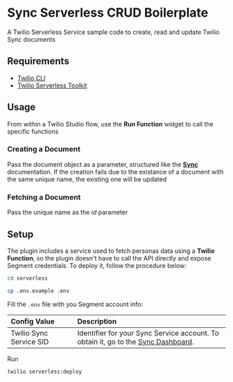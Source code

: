 # Sync Serverless CRUD Boilerplate

A Twilio Serverless Service sample code to create, read and update Twilio Sync documents

## Requirements

* [Twilio CLI](https://www.twilio.com/docs/twilio-cli/quickstart)
* [Twilio Serverless Toolkit](https://www.twilio.com/docs/labs/serverless-toolkit)

## Usage

From within a Twilio Studio flow, use the **Run Function** widget to call the specific functions

### Creating a Document

Pass the document object as a parameter, structured like the **[Sync](https://www.twilio.com/docs/sync/api/document-resource?code-sample=code-retrieve-all-documents-using-the-rest-api&code-language=Node.js&code-sdk-version=3.x#create-a-document-resource)** documentation. If the creation fails due to the existance of a document with the same unique name, the existing one will be updated 

### Fetching a Document

Pass the unique name as the *id* parameter

## Setup


The plugin includes a service used to fetch personas data using a **Twilio Function**, so the plugin doesn't have to call the API directly and expose Segment credentials. To deploy it, follow the procedure below:

```bash
cd serverless
```

```bash
cp .env.example .env
```

Fill the `.env` file with you Segment account info:

| Config&nbsp;Value | Description                                                                                                                                                  |
| :---------------- | :----------------------------------------------------------------------------------------------------------------------------------------------------------- |
| Twilio Sync Service SID | Identifier for your Sync Service account. To obtain it, go to the [Sync Dashboard](https://console.twilio.com/us1/develop/sync/services).                                    |



Run

```bash
twilio serverless:deploy
```


